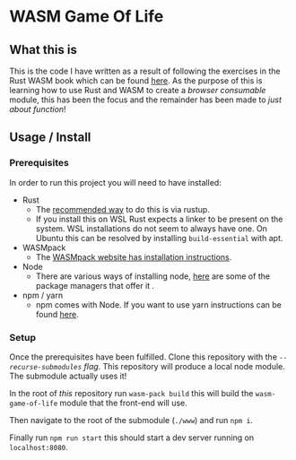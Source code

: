 # WASM Game Of Life

## What this is

This is the code I have written as a result of following the exercises in the Rust WASM book which can be found [here](https://rustwasm.github.io/docs/book/). As the purpose of this is learning how to use Rust and WASM to create a _browser consumable_ module, this has been the focus and the remainder has been made to _just about function_!

## Usage / Install

### Prerequisites

In order to run this project you will need to have installed:

- Rust
  - The [recommended way](https://www.rust-lang.org/tools/install) to do this is via rustup.
  - If you install this on WSL Rust expects a linker to be present on the system. WSL installations do not seem to always have one. On Ubuntu this can be resolved by installing `build-essential` with apt.
- WASMpack
  - The [WASMpack website has installation instructions](https://rustwasm.github.io/wasm-pack/).
- Node
  - There are various ways of installing node, [here](https://nodejs.org/en/download/package-manager/) are some of the package managers that offer it .
- npm / yarn
  - npm comes with Node. If you want to use yarn instructions can be found [here](https://classic.yarnpkg.com/en/docs/install).

### Setup

Once the prerequisites have been fulfilled. Clone this repository with the _`--recurse-submodules` flag_. This repository will produce a local node module. The submodule actually uses it!

In the root of _this_ repository run `wasm-pack build` this will build the `wasm-game-of-life` module that the front-end will use.

Then navigate to the root of the submodule (`./www`) and run `npm i`.

Finally run `npm run start` this should start a dev server running on `localhost:8080`.

